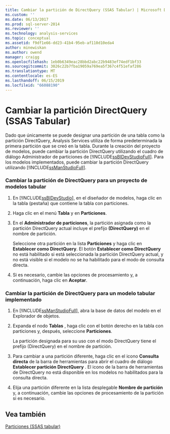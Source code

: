 ```yaml
---
title: Cambiar la partición de DirectQuery (SSAS Tabular) | Microsoft Docs
ms.custom: ''
ms.date: 06/13/2017
ms.prod: sql-server-2014
ms.reviewer: ''
ms.technology: analysis-services
ms.topic: conceptual
ms.assetid: f9df1e66-dd23-41b4-95eb-af110d10eda4
author: minewiskan
ms.author: owend
manager: craigg
ms.openlocfilehash: 1eb0b6349eac28bbd2abc22b9483ef74edf1bf33
ms.sourcegitcommit: 3026c22b7fba19059a769ea5f367c4f51efaf286
ms.translationtype: MT
ms.contentlocale: es-ES
ms.lasthandoff: 06/15/2019
ms.locfileid: "66088190"
---
```

# <a name="change-the-directquery-partition-ssas-tabular"></a>Cambiar la partición DirectQuery (SSAS Tabular)
  Dado que únicamente se puede designar una partición de una tabla como la partición DirectQuery, Analysis Services utiliza de forma predeterminada la primera partición que se creó en la tabla. Durante la creación del proyecto de modelos, puede cambiar la partición DirectQuery utilizando el cuadro de diálogo Administrador de particiones de [!INCLUDE[ssBIDevStudioFull](../includes/ssbidevstudiofull-md.md)]. Para los modelos implementados, puede cambiar la partición DirectQuery utilizando [!INCLUDE[ssManStudioFull](../includes/ssmanstudiofull-md.md)].  
  
### <a name="change-the-directquery-partition-for-a-tabular-model-project"></a>Cambiar la partición de DirectQuery para un proyecto de modelos tabular  
  
1.  En [!INCLUDE[ssBIDevStudio](../includes/ssbidevstudio-md.md)], en el diseñador de modelos, haga clic en la tabla (pestaña) que contiene la tabla con particiones.  
  
2.  Haga clic en el menú **Tabla** y en **Particiones**.  
  
3.  En el **Administrador de particiones**, la partición asignada como la partición DirectQuery actual incluye el prefijo **(DirectQuery)** en el nombre de partición.  
  
     Seleccione otra partición en la lista **Particiones** y haga clic en **Establecer como DirectQuery**. El botón **Establecer como DirectQuery** no está habilitado si está seleccionada la partición DirectQuery actual, y no está visible si el modelo no se ha habilitado para el modo de consulta directa.  
  
4.  Si es necesario, cambie las opciones de procesamiento y, a continuación, haga clic en **Aceptar**.  
  
### <a name="change-the-directquery-partition-for-a-deployed-tabular-model"></a>Cambiar la partición de DirectQuery para un modelo tabular implementado  
  
1.  En [!INCLUDE[ssManStudioFull](../includes/ssmanstudiofull-md.md)], abra la base de datos del modelo en el Explorador de objetos.  
  
2.  Expanda el nodo **Tablas** , haga clic con el botón derecho en la tabla con particiones y, después, seleccione **Particiones**.  
  
     La partición designada para su uso con el modo DirectQuery tiene el prefijo (DirectQuery) en el nombre de partición.  
  
3.  Para cambiar a una partición diferente, haga clic en el icono **Consulta directa** de la barra de herramientas para abrir el cuadro de diálogo **Establecer partición DirectQuery** . El icono de la barra de herramientas de DirectQuery no está disponible en los modelos no habilitados para la consulta directa.  
  
4.  Elija una partición diferente en la lista desplegable **Nombre de partición** y, a continuación, cambie las opciones de procesamiento de la partición si es necesario.  
  
## <a name="see-also"></a>Vea también  
 [Particiones &#40;SSAS tabular&#41;](tabular-models/partitions-ssas-tabular.md)  
  
  
